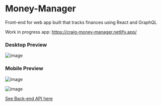 # Money-Manager

Front-end for web app built that tracks finances using React and GraphQL

Work in progress app: https://craig-money-manager.netlify.app/



### Desktop Preview
![image](https://user-images.githubusercontent.com/41014229/230735085-297652cc-3be5-410b-bcb1-71a0a75cf347.png)

### Mobile Preview

![image](https://user-images.githubusercontent.com/41014229/230735145-3bec6012-64ea-4647-9f40-26b066857e6b.png)

![image](https://user-images.githubusercontent.com/41014229/230735172-dab1532a-07ae-4857-829f-3c6b6aade036.png)


[See Back-end API here](https://github.com/Craig-97/Money-Manager-API)
